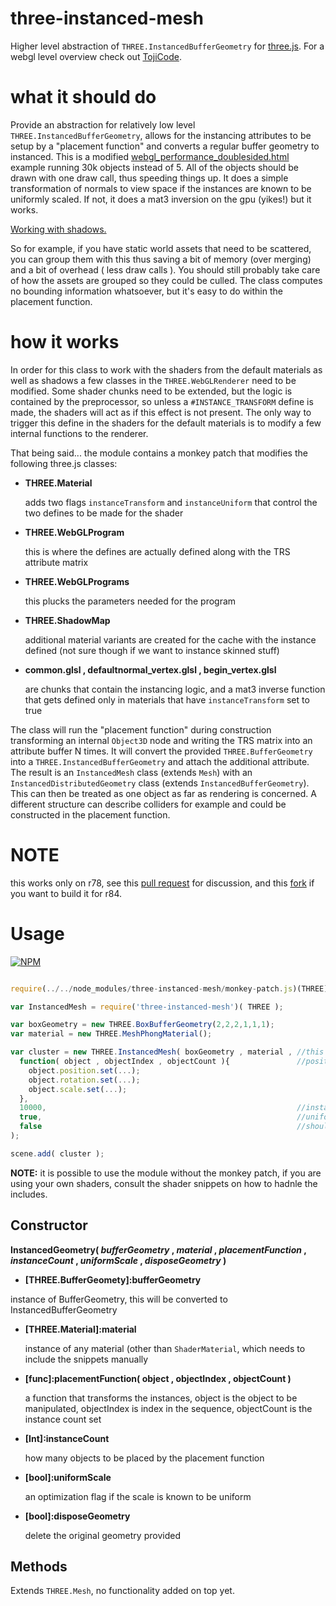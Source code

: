# three-instanced-mesh

Higher level abstraction of `THREE.InstancedBufferGeometry` for [three.js](https://github.com/mrdoob/three.js/). For a webgl level overview check out [TojiCode](http://blog.tojicode.com/2013/07/webgl-instancing-with.html).

# what it should do

Provide an abstraction for relatively low level `THREE.InstancedBufferGeometry`, allows for the instancing attributes to be setup by a "placement function" and converts a regular buffer geometry to instanced. This is a modified [webgl_performance_doublesided.html](http://dusanbosnjak.com/test/webGL/three-instanced-mesh/webgl_performance_doublesided.html) example running 30k objects instead of 5. All of the objects should be drawn with one draw call, thus speeding things up. It does a simple transformation of normals to view space if the instances are known to be uniformly scaled. If not, it does a mat3 inversion on the gpu (yikes!) but it works. 

[Working with shadows.](http://dusanbosnjak.com/test/webGL/three-instanced-mesh/webgl_instanced_mesh.html)

So for example, if you have static world assets that need to be scattered, you can group them with this thus saving a bit of memory (over merging) and a bit of overhead ( less draw calls ). You should still probably take care of how the assets are grouped so they could be culled. The class computes no bounding information whatsoever, but it's easy to do within the placement function.

# how it works

In order for this class to work with the shaders from the default materials as well as shadows a few classes in the `THREE.WebGLRenderer` need to be modified. Some shader chunks need to be extended, but the logic is contained by the preprocessor, so unless a `#INSTANCE_TRANSFORM` define is made, the shaders will act as if this effect is not present. The only way to trigger this define in the shaders for the default materials is to modify a few internal functions to the renderer.

That being said... the module contains a monkey patch that modifies the following three.js classes:
- **THREE.Material**

  adds two flags `instanceTransform` and `instanceUniform` that control the two defines to be made for the shader
  
- **THREE.WebGLProgram**

  this is where the defines are actually defined along with the TRS attribute matrix
  
- **THREE.WebGLPrograms** 

  this plucks the parameters needed for the program

- **THREE.ShadowMap**
  
  additional material variants are created for the cache with the instance defined (not sure though if we want to instance skinned stuff)

- **common.glsl , defaultnormal_vertex.glsl , begin_vertex.glsl**

  are chunks that contain the instancing logic, and a mat3 inverse function that gets defined only in materials that have `instanceTransform` set to true

The class will run the "placement function" during construction transforming an internal `Object3D` node and writing the TRS matrix into an attribute buffer N times. It will convert the provided `THREE.BufferGeometry` into a `THREE.InstancedBufferGeometry` and attach the additional attribute. The result is an `InstancedMesh` class (extends `Mesh`) with an `InstancedDistributedGeometry` class (extends `InstancedBufferGeometry`). This can then be treated as one object as far as rendering is concerned. A different structure can describe colliders for example and could be constructed in the placement function.  

# NOTE 

this works only on r78, see this [pull request](https://github.com/mrdoob/three.js/pull/10750) for discussion, and this [fork](https://github.com/pailhead/three.js/tree/InstancedMesh) if you want to build it for r84.

# Usage


[![NPM](https://nodei.co/npm/three-instanced-mesh.png)](https://npmjs.org/package/three-instanced-mesh)

```javascript

require(../../node_modules/three-instanced-mesh/monkey-patch.js)(THREE); //you have to run this file if you want default materials to work, and your threejs version has to be 78

var InstancedMesh = require('three-instanced-mesh')( THREE ); 

var boxGeometry = new THREE.BoxBufferGeometry(2,2,2,1,1,1);
var material = new THREE.MeshPhongMaterial();

var cluster = new THREE.InstancedMesh( boxGeometry , material , //this is the same
  function( object , objectIndex , objectCount ){               //positioning function 
    object.position.set(...);
    object.rotation.set(...);
    object.scale.set(...);
  },
  10000,                                                        //instance count
  true,                                                         //uniform scale, if you know that the placement function will not do a non-uniform scale, this will optimize the shader
  false                                                         //should the original geometry be disposed of
);

scene.add( cluster );
```
**NOTE:** it is possible to use the module without the monkey patch, if you are using your own shaders, consult the shader snippets on how to hadnle the includes.

## Constructor

**InstancedGeometry( *bufferGeometry* , *material* , *placementFunction* , *instanceCount* , *uniformScale* , *disposeGeometry* )**
  - **[THREE.BufferGeomety]:bufferGeometry** 

  instance of BufferGeometry, this will be converted to InstancedBufferGeometry

  - **[THREE.Material]:material** 
  
    instance of any material (other than `ShaderMaterial`, which needs to include the snippets manually
  
  - **[func]:placementFunction( object , objectIndex , objectCount )** 
  
    a function that transforms the instances, object is the object to be manipulated, objectIndex is index in the sequence, objectCount is the instance count set
  - **[Int]:instanceCount** 
  
    how many objects to be placed by the placement function
  
  - **[bool]:uniformScale** 
  
    an optimization flag if the scale is known to be uniform
  
  
  - **[bool]:disposeGeometry** 
  
    delete the original geometry provided

## Methods

Extends `THREE.Mesh`, no functionality added on top yet. 

